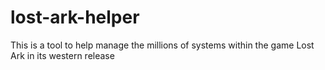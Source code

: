 # lost-ark-helper
This is a tool to help manage the millions of systems within the game Lost Ark in its western release
